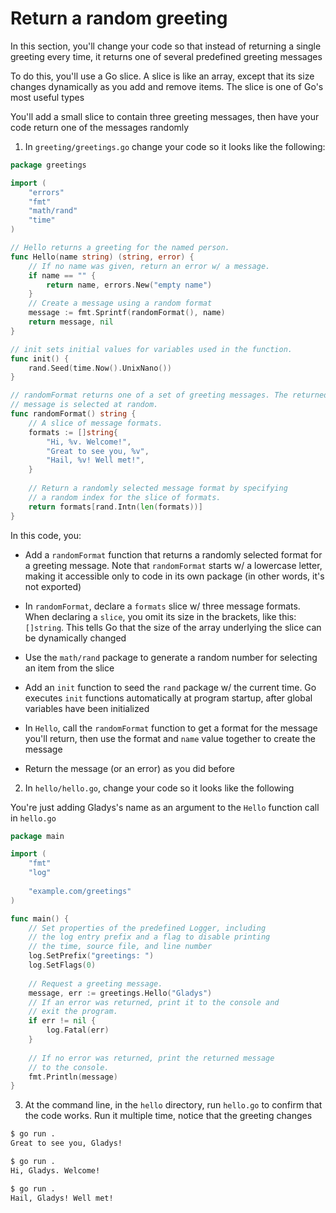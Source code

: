 # Return a random greeting

In this section, you'll change your code so that instead of returning a single greeting every time, it returns one of several predefined greeting messages

To do this, you'll use a Go slice. A slice is like an array, except that its size changes dynamically as you add and remove items. The slice is one of Go's most useful types

You'll add a small slice to contain three greeting messages, then have your code return one of the messages randomly

1. In `greeting/greetings.go` change your code so it looks like the following:

```go
package greetings

import (
	"errors"
	"fmt"
	"math/rand"
	"time"
)

// Hello returns a greeting for the named person.
func Hello(name string) (string, error) {
	// If no name was given, return an error w/ a message.
	if name == "" {
		return name, errors.New("empty name")
    }
	// Create a message using a random format
	message := fmt.Sprintf(randomFormat(), name)
	return message, nil
}

// init sets initial values for variables used in the function.
func init() {
	rand.Seed(time.Now().UnixNano())
}

// randomFormat returns one of a set of greeting messages. The returned
// message is selected at random.
func randomFormat() string {
	// A slice of message formats.
	formats := []string{
		"Hi, %v. Welcome!",
		"Great to see you, %v",
		"Hail, %v! Well met!",
    }
	
	// Return a randomly selected message format by specifying
	// a random index for the slice of formats.
	return formats[rand.Intn(len(formats))]
}
```

In this code, you:

* Add a `randomFormat` function that returns a randomly selected format for a greeting message. Note that `randomFormat` starts w/ a lowercase letter, making it accessible only to code in its own package (in other words, it's not exported)

* In `randomFormat`, declare a `formats` slice w/ three message formats. When declaring a `slice`, you omit its size in the brackets, like this: `[]string`. This tells Go that the size of the array underlying the slice can be dynamically changed

* Use the `math/rand` package to generate a random number for selecting an item from the slice

* Add an `init` function to seed the `rand` package w/ the current time. Go executes `init` functions automatically at program startup, after global variables have been initialized

* In `Hello`, call the `randomFormat` function to get a format for the message you'll return, then use the format and `name` value together to create the message

* Return the message (or an error) as you did before

2. In `hello/hello.go`, change your code so it looks like the following

You're just adding Gladys's name as an argument to the `Hello` function call in `hello.go`

```go
package main

import (
	"fmt"
	"log"
	
	"example.com/greetings"
)

func main() {
	// Set properties of the predefined Logger, including
	// the log entry prefix and a flag to disable printing
	// the time, source file, and line number
	log.SetPrefix("greetings: ")
	log.SetFlags(0)
	
	// Request a greeting message.
	message, err := greetings.Hello("Gladys")
	// If an error was returned, print it to the console and
	// exit the program.
	if err != nil {
		log.Fatal(err)
    }
	
	// If no error was returned, print the returned message
	// to the console.
	fmt.Println(message)
}
```

3. At the command line, in the `hello` directory, run `hello.go` to confirm that the code works. Run it multiple time, notice that the greeting changes

```zsh
$ go run .
Great to see you, Gladys!

$ go run .
Hi, Gladys. Welcome!

$ go run .
Hail, Gladys! Well met!
```
